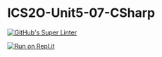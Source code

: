 # ICS2O-Unit5-07-CSharp

[![GitHub's Super Linter](https://github.com/Kenny-Le-281/ICS2O-Unit5-07-CSharp/workflows/GitHub's%20Super%20Linter/badge.svg)](https://github.com/Kenny-Le-281/ICS2O-Unit5-07-CSharp/actions)

[![Run on Repl.it](https://repl.it/badge/github/Kenny-Le-281/ICS2O-Unit5-07-CSharp)](https://repl.it/github/Kenny-Le-281/ICS2O-Unit5-07-CSharp)
